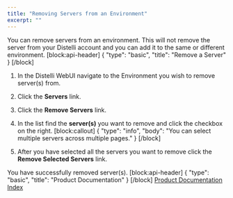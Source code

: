 ```yaml
---
title: "Removing Servers from an Environment"
excerpt: ""
---
```

You can remove servers from an environment. This will not remove the server from your Distelli account and you can add it to the same or different environment.
[block:api-header]
{
  "type": "basic",
  "title": "Remove a Server"
}
[/block]
1. In the Distelli WebUI navigate to the Environment you wish to remove server(s) from.
2. Click the **Servers** link.
3. Click the **Remove Servers** link.
4. In the list find the **server(s)** you want to remove and click the checkbox on the right.
[block:callout]
{
  "type": "info",
  "body": "You can select multiple servers across multiple pages."
}
[/block]

5. After you have selected all the servers you want to remove click the **Remove Selected Servers** link.

You have successfully removed server(s).
[block:api-header]
{
  "type": "basic",
  "title": "Product Documentation"
}
[/block]
[Product Documentation Index](doc:product-documentation-index)